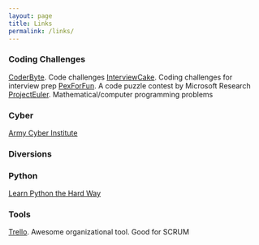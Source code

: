 ```yaml
---
layout: page
title: Links
permalink: /links/
---
```


### Coding Challenges

[CoderByte](http://coderbyte.com/About/).  Code challenges
[InterviewCake](https://www.interviewcake.com).  Coding challenges for interview prep
[PexForFun](http://www.pexforfun.com).  A code puzzle contest by Microsoft Research
[ProjectEuler](https://projecteuler.net).  Mathematical/computer programming problems

### Cyber

[Army Cyber Institute](http://www.usma.edu/acc/SitePages/Home.aspx)


### Diversions

### Python

[Learn Python the Hard Way](http://learnpythonthehardway.org/book/index.html)

### Tools

[Trello](www.trello.com).  Awesome organizational tool.  Good for SCRUM
